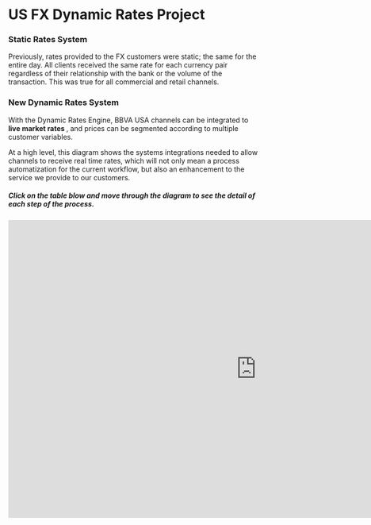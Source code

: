 # US FX Dynamic Rates Project


<H3> Static Rates System </H3>
<p> Previously, rates provided to the FX customers were static; the same for the entire day. 
All clients received the same rate for each currency pair regardless of their relationship with the bank or the volume of the transaction. This was true for all commercial and retail channels. </p>


<H3> New Dynamic Rates System  </H3>
<p> With the Dynamic Rates Engine, BBVA USA channels can be integrated to <strong>live market rates </strong>, and prices can be segmented according to multiple customer variables. </p>

<p> At a high level, this diagram shows the systems integrations needed to allow channels to receive real time rates, which will not only mean a process automatization for the current workflow, but also an enhancement to the service we provide to our customers. </p>

<H5> <em> Click on the table blow and move through the diagram to see the detail of each step of the process. </em> </H5>

<iframe width="1000" height="600" src="https://miro.com/app/embed/o9J_krHu_lY=/?" frameborder="0" scrolling="no" allowfullscreen></iframe>
